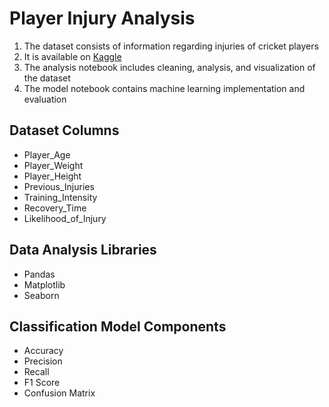 # Player Injury Analysis

1. The dataset consists of information regarding injuries of cricket players
2. It is available on [Kaggle](https://www.kaggle.com/)
3. The analysis notebook includes cleaning, analysis, and visualization of the dataset
4. The model notebook contains machine learning implementation and evaluation

## Dataset Columns

* Player_Age
* Player_Weight
* Player_Height
* Previous_Injuries
* Training_Intensity
* Recovery_Time
* Likelihood_of_Injury

## Data Analysis Libraries

* Pandas
* Matplotlib
* Seaborn

## Classification Model Components

* Accuracy
* Precision
* Recall
* F1 Score
* Confusion Matrix

